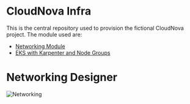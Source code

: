 # CloudNova Infra

This is the central repository used to provision the fictional CloudNova project. The module used are:

 - [Networking Module](https://github.com/karol-olive/cn-networking)
 - [EKS with Karpenter and Node Groups](https://github.com/karol-olive/cn-eks)

# Networking Designer

![Networking](https://github.com/user-attachments/assets/01ed8d4e-1528-4a28-a9ef-54152020f981)


